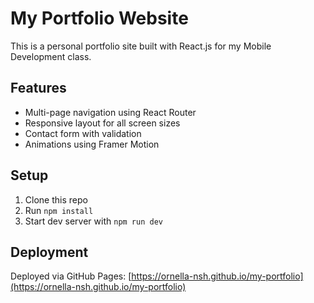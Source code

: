 # My Portfolio Website

This is a personal portfolio site built with React.js for my Mobile Development class.

## Features

- Multi-page navigation using React Router
- Responsive layout for all screen sizes
- Contact form with validation
- Animations using Framer Motion

## Setup

1. Clone this repo
2. Run `npm install`
3. Start dev server with `npm run dev`

## Deployment

Deployed via GitHub Pages: [https://ornella-nsh.github.io/my-portfolio](https://ornella-nsh.github.io/my-portfolio)
